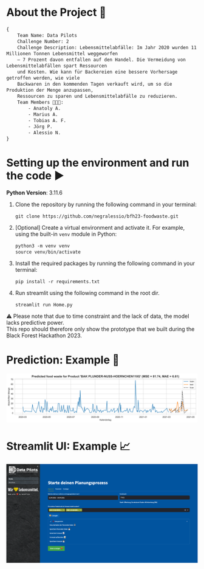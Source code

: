 # About the Project 🚀
```
{
    Team Name: Data Pilots  
    Challenge Number: 2  
    Challenge Description: Lebensmittelabfälle: Im Jahr 2020 wurden 11 Millionen Tonnen Lebensmittel weggeworfen
    – 7 Prozent davon entfallen auf den Handel. Die Vermeidung von Lebensmittelabfällen spart Ressourcen
    und Kosten. Wie kann für Backereien eine bessere Vorhersage getroffen werden, wie viele
    Backwaren in den kommenden Tagen verkauft wird, um so die Produktion der Menge anzupassen,
    Ressourcen zu sparen und Lebensmittelabfälle zu reduzieren.
    Team Members 👨🏽‍💻:
        - Anatoly A.
        - Marius A.
        - Tobias A. F.
        - Jörg P.
        - Alessio N.
}
``` 

# Setting up the environment and run the code ▶️
**Python Version**: 3.11.6

1. Clone the repository by running the following command in your terminal:

   ```
   git clone https://github.com/negralessio/bfh23-foodwaste.git
   ```


2. [Optional] Create a virtual environment and activate it. For example, using the built-in `venv` module in Python:
   ```
   python3 -m venv venv
   source venv/bin/activate
   ```

3. Install the required packages by running the following command in your terminal:

   ```
   pip install -r requirements.txt
   ```
4. Run streamlit using the following command in the root dir.

   ```
   streamlit run Home.py  
   ```

⚠️ Please note that due to time constraint and the lack of data, the model lacks predictive power.  
This repo should therefore only show the prototype that we built during the Black Forest Hackathon 2023.

# Prediction: Example 🎨
![prediction](assets/prediction_example.svg)

# Streamlit UI: Example 📈
![home_ui](assets/ui_home.png)